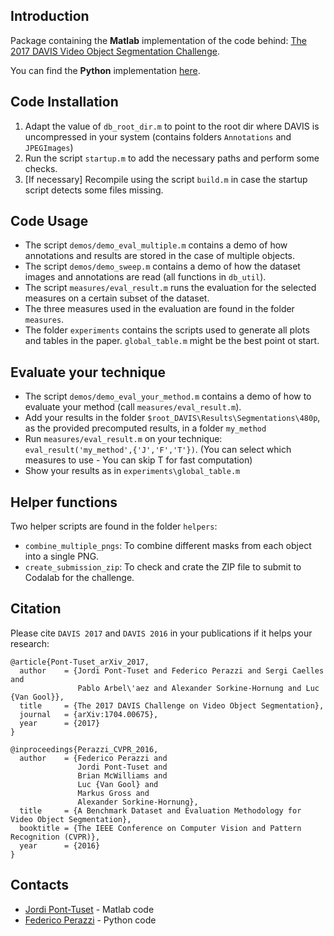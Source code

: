 
Introduction
--------------
Package containing the **Matlab** implementation of the code behind:
[The 2017 DAVIS Video Object Segmentation Challenge](http://davischallenge.org).

You can find the **Python** implementation [here](https://github.com/fperazzi/davis).


Code Installation
-----------------
1. Adapt the value of `db_root_dir.m` to point to the root dir where DAVIS
   is uncompressed in your system (contains folders `Annotations` and `JPEGImages`)
2. Run the script `startup.m` to add the necessary paths and perform some checks.
3. [If necessary] Recompile using the script `build.m` in case the startup
   script detects some files missing.


Code Usage
-----------------
- The script `demos/demo_eval_multiple.m` contains a demo of how annotations and 
  results are stored in the case of multiple objects.
- The script `demos/demo_sweep.m` contains a demo of how the dataset images and
  annotations are read (all functions in `db_util`).
- The script `measures/eval_result.m` runs the evaluation for the selected measures
  on a certain subset of the dataset.
- The three measures used in the evaluation are found in the folder `measures`.
- The folder `experiments` contains the scripts used to generate all plots 
  and tables in the paper. `global_table.m` might be the best point ot start.


Evaluate your technique
-----------------
- The script `demos/demo_eval_your_method.m` contains a demo of how to
  evaluate your method (call `measures/eval_result.m`).
- Add your results in the folder `$root_DAVIS\Results\Segmentations\480p`,
  as the provided precomputed results, in a folder `my_method`
- Run `measures/eval_result.m` on your technique: `eval_result('my_method',{'J','F','T'})`.
  (You can select which measures to use - You can skip T for fast computation)
- Show your results as in `experiments\global_table.m`


Helper functions
-----------------
Two helper scripts are found in the folder `helpers`:
- `combine_multiple_pngs`: To combine different masks from each object into a single PNG.
- `create_submission_zip`: To check and crate the ZIP file to submit to Codalab for the challenge.

Citation
--------------
Please cite `DAVIS 2017` and `DAVIS 2016` in your publications if it helps your research:

    @article{Pont-Tuset_arXiv_2017,
      author    = {Jordi Pont-Tuset and Federico Perazzi and Sergi Caelles and
                   Pablo Arbel\'aez and Alexander Sorkine-Hornung and Luc {Van Gool}},
      title     = {The 2017 DAVIS Challenge on Video Object Segmentation},
      journal   = {arXiv:1704.00675},
      year      = {2017}
    }

    @inproceedings{Perazzi_CVPR_2016,
      author    = {Federico Perazzi and
                   Jordi Pont-Tuset and
                   Brian McWilliams and
                   Luc {Van Gool} and
                   Markus Gross and
                   Alexander Sorkine-Hornung},
      title     = {A Benchmark Dataset and Evaluation Methodology for Video Object Segmentation},
      booktitle = {The IEEE Conference on Computer Vision and Pattern Recognition (CVPR)},
      year      = {2016}
    }


Contacts
------------------
- [Jordi Pont-Tuset](http://jponttuset.cat/) - Matlab code
- [Federico Perazzi](https://graphics.ethz.ch/~perazzif/) - Python code

